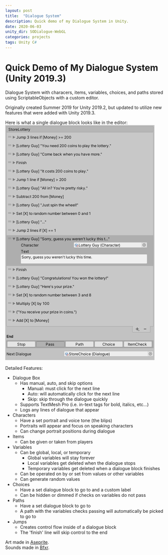 ```yaml
---
layout: post
title:  "Dialogue System"
description: Quick demo of my Dialogue System in Unity.
date: 2020-06-03
unity_dir: SODialogue-WebGL
categories: projects
tags: Unity C#
---
```


# Quick Demo of My Dialogue System (Unity 2019.3)

Dialogue System with characers, items, variables, choices, and paths stored using ScriptableObjects with a custom editor.

Originally created Summer 2019 for Unity 2019.2, but updated to utilize new features that were added with Unity 2019.3.

Here is what a single dialogue block looks like in the editor:  
![Example Image for the Editor](/assets/ExampleImage.png)

Detailed Features:
- Dialogue Box
    - Has manual, auto, and skip options
        - Manual: must click for the next line
        - Auto: will automatically click for the next line
        - Skip: skip through the dialogue quickly
    - Supports TextMesh Pro (i.e. in-text tags for bold, italics, etc...)
    - Logs any lines of dialogue that appear
- Characters
    - Have a set portrait and voice tone (the blips)
    - Portraits will appear and focus on speaking characters 
    - Can change portrait positions during dialogue
- Items
    - Can be given or taken from players
- Variables
    - Can be global, local, or temporary
        - Global variables will stay forever
        - Local variables get deleted when the dialogue stops
        - Temporary variables get deleted when a dialogue block finishes
    - Can be operated on by or set from values or other variables
    - Can generate random values
- Choices
    - Have a set dialogue block to go to and a custom label
    - Can be hidden or dimmed if checks on variables do not pass
- Paths
    - Have a set dialogue block to go to
    - A path with the variables checks passing will automatically be picked to go to
- Jumps
    - Creates control flow inside of a dialogue block
    - The 'finish' line will skip control to the end

Art made in [Aseprite](https://github.com/aseprite/aseprite/).  
Sounds made in [Bfxr](https://github.com/increpare/bfxr).
